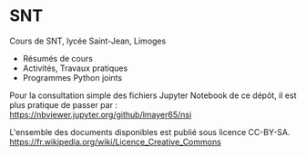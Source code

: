 # SNT

Cours de SNT, lycée Saint-Jean, Limoges
- Résumés de cours
- Activités, Travaux pratiques
- Programmes Python joints


Pour la consultation simple des fichiers Jupyter Notebook de ce dépôt, il est plus pratique de passer par : https://nbviewer.jupyter.org/github/lmayer65/nsi

L'ensemble des documents disponibles est publié sous licence CC-BY-SA. https://fr.wikipedia.org/wiki/Licence_Creative_Commons

